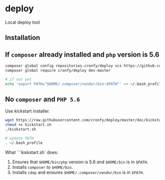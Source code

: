 # deploy
Local deploy tool

Installation
------------

## If ```composer``` already installed and ```php``` version is 5.6

```sh
composer global config repositories.cronfy/deploy vcs https://github.com/cronfy/deploy
composer global require cronfy/deploy dev-master

# if not yet
echo 'export PATH="$HOME/.composer/vendor/bin:$PATH"' >> ~/.bash_profile
```

## No ```composer``` and ```PHP 5.6```

Use kickstart installer.

```sh
wget https://raw.githubusercontent.com/cronfy/deploy/master/doc/kickstart.sh
chmod +x kickstart.sh
./kiskstart.sh

# update PATH
. ~/.bash_profile
```

What ```kiskstart.sh` does:

 1. Ensures that ```$HOME/bin/php``` version is 5.6 and ```$HOME/bin``` is in ```$PATH```.
 2. Installs ```composer``` to ```$HOME/bin```.
 3. Installs ```cdep``` and ensures ```$HOME/.composer/vendor/bin``` is in ```$PATH```.

